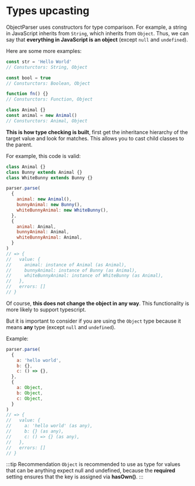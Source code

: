 # Types upcasting

ObjectParser uses constructors for type comparison. For example, a string in JavaScript inherits from `String`, which inherits from `Object`. Thus, we can say that **everything in JavaScript is an object** (except `null` and `undefined`).

Here are some more examples:

```javascript
const str = 'Hello World'
// Consturctors: String, Object

const bool = true
// Consturctors: Boolean, Object

function fn() {}
// Consturctors: Function, Object

class Animal {}
const animal = new Animal()
// Consturctors: Animal, Object
```

**This is how type checking is built**, first get the inheritance hierarchy of the target value and look for matches. This allows you to cast child classes to the parent.

For example, this code is valid:

```javascript
class Animal {}
class Bunny extends Animal {}
class WhiteBunny extends Bunny {}

parser.parse(
  {
    animal: new Animal(),
    bunnyAnimal: new Bunny(),
    whiteBunnyAnimal: new WhiteBunny(),
  },
  {
    animal: Animal,
    bunnyAnimal: Animal,
    whiteBunnyAnimal: Animal,
  }
)
// => {
//   value: {
//     animal: instance of Animal (as Animal),
//     bunnyAnimal: instance of Bunny (as Animal),
//     whiteBunnyAnimal: instance of WhiteBunny (as Animal),
//   },
//   errors: []
// }
```

Of course, **this does not change the object in any way**. This functionality is more likely to support typescript.

But it is important to consider if you are using the `Object` type because it means **any** type (except `null` and `undefined`).

Example:

```javascript
parser.parse(
  {
    a: 'hello world',
    b: {},
    c: () => {},
  },
  {
    a: Object,
    b: Object,
    c: Object,
  }
)
// => {
//   value: {
//     a: 'hello world' (as any),
//     b: {} (as any),
//     c: () => {} (as any),
//   },
//   errors: []
// }
```

:::tip Recommendation
`Object` is recommended to use as type for values that can be anything expect null and undefined, because the **required** setting ensures that the key is assigned via **hasOwn()**.
:::
